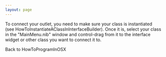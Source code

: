 ```yaml
---
layout: page
---
```


To connect your outlet, you need to make sure your class is instantiated (see HowToInstantiateAClassInInterfaceBuilder).  Once it is, select your class in the "MainMenu.nib" window and control-drag from it to the interface widget or other class you want to connect it to.

Back to HowToProgramInOSX
